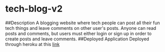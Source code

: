 # tech-blog-v2
##Description
A blogging website where tech people can post all their fun tech things and leave comments on other user's posts. Anyone can read posts and comments, but users must either login or sign up in order to create posts and leave comments.
##Deployed Application
Deployed through heroku at this [link](https://calm-plains-08845.herokuapp.com/)

